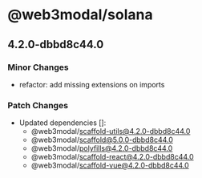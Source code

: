 # @web3modal/solana

## 4.2.0-dbbd8c44.0

### Minor Changes

- refactor: add missing extensions on imports

### Patch Changes

- Updated dependencies []:
  - @web3modal/scaffold-utils@4.2.0-dbbd8c44.0
  - @web3modal/scaffold@5.0.0-dbbd8c44.0
  - @web3modal/polyfills@4.2.0-dbbd8c44.0
  - @web3modal/scaffold-react@4.2.0-dbbd8c44.0
  - @web3modal/scaffold-vue@4.2.0-dbbd8c44.0
